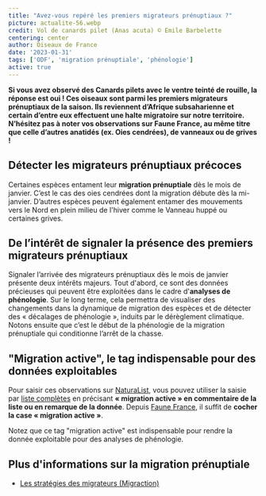```yaml
---
title: "Avez-vous repéré les premiers migrateurs prénuptiaux ?"
picture: actualite-56.webp
credit: Vol de canards pilet (Anas acuta) © Emile Barbelette
centering: center
author: Oiseaux de France
date: '2023-01-31'
tags: ['ODF', 'migration prénuptiale', 'phénologie']
active: true
---
```


**Si vous avez observé des Canards pilets avec le ventre teinté de rouille, la réponse est oui ! Ces oiseaux sont parmi les premiers migrateurs prénuptiaux de la saison. Ils reviennent d’Afrique subsaharienne et certain d’entre eux effectuent une halte migratoire sur notre territoire. N’hésitez pas à noter vos observations sur Faune France, au même titre que celle d’autres anatidés (ex. Oies cendrées), de vanneaux ou de grives !**

## Détecter les migrateurs prénuptiaux précoces 

Certaines espèces entament leur **migration prénuptiale** dès le mois de janvier. C’est le cas des oies cendrées dont la migration débute dès la mi-janvier. D’autres espèces peuvent également entamer des mouvements vers le Nord en plein milieu de l'hiver comme le Vanneau huppé ou certaines grives. 

## De l’intérêt de signaler la présence des premiers migrateurs prénuptiaux 

Signaler l’arrivée des migrateurs prénuptiaux dès le mois de janvier présente deux intérêts majeurs. Tout d'abord, ce sont des données précieuses qui peuvent être exploitées dans le cadre d'**analyses de phénologie**. Sur le long terme, cela permettra de visualiser des changements dans la dynamique de migration des espèces et de détecter des « décalages de phénologie », induits par le dérèglement climatique.
Notons ensuite que c’est le début de la phénologie de la migration prénuptiale qui conditionne l’arrêt de la chasse. 

## "Migration active", le tag indispensable pour des données exploitables

Pour saisir ces observations sur [NaturaList](https://www.faune-france.org/index.php?m_id=20047), vous pouvez utiliser la saisie par [liste complètes]( https://oiseauxdefrance.org/get-involved/complete-lists#get-involved) en précisant **« migration active » en commentaire de la liste ou en remarque de la donnée**. Depuis [Faune France]( https://www.faune-france.org/), il suffit de **cocher la case « migration active »**. 

Notez que ce tag "migration active" est indispensable pour rendre la donnée exploitable pour des analyses de phénologie. 

## Plus d'informations sur la migration prénuptiale
- [Les stratégies des migrateurs (Migraction)](https://www.migraction.net/index.php?m_id=22006&item=6) 
